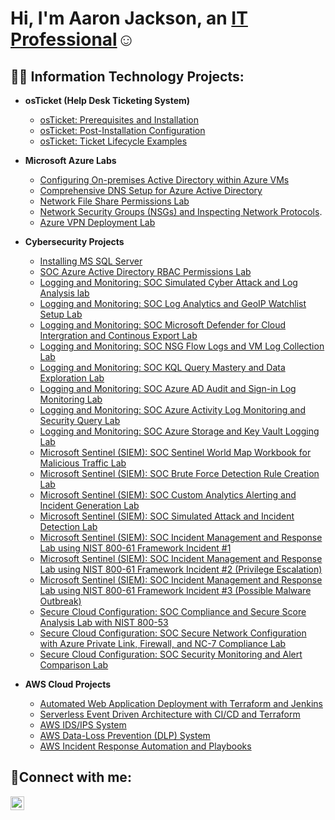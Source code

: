 <h1>Hi, I'm Aaron Jackson, an <a href="https://linkedin.com/in/Josh">IT Professional</a>☺</h1>

<h2>👨‍💻 Information Technology Projects:</h2>

- <b>osTicket (Help Desk Ticketing System)</b>
  - [osTicket: Prerequisites and Installation](https://github.com/Aaron504/OsTicketLab1)
  - [osTicket: Post-Installation Configuration](https://github.com/Aaron504/osTicket-Post-Installation-Lab)
  - [osTicket: Ticket Lifecycle Examples](https://github.com/Aaron504/Ticket-Lifecycle-Lab)

- <b>Microsoft Azure Labs</b>
  - [Configuring On-premises Active Directory within Azure VMs](https://github.com/Aaron504/On-premises-Active-Directory-Deployed-in-the-Cloud-Azure-)
  - [Comprehensive DNS Setup for Azure Active Directory](https://github.com/Aaron504/Comprehensive-DNS-Setup-for-Azure-AD)
  - [Network File Share Permissions Lab](https://github.com/Aaron504/Network-File-Share-Permissions-Lab)
  - [Network Security Groups (NSGs) and Inspecting Network Protocols](https://github.com/Aaron504/Network-Security-Groups-NSGs-and-Inspecting-Traffic-Between-Azure-Virtual-Machines).
  - [Azure VPN Deployment Lab](https://github.com/Aaron504/Azure-VPN-Deployment-Lab)

- <b>Cybersecurity Projects</b>
  - [Installing MS SQL Server](https://github.com/Aaron504/Installing-MS-SQL-Server)
  - [SOC Azure Active Directory RBAC Permissions Lab](https://github.com/Aaron504/SOC-Azure-Active-Directory-RBAC-Permissions-Lab)
  - [Logging and Monitoring: SOC Simulated Cyber Attack and Log Analysis lab](https://github.com/Aaron504/SOC-Simulated-Cyber-Attack-and-Log-Analysis-Lab)
  - [Logging and Monitoring: SOC Log Analytics and GeoIP Watchlist Setup Lab](https://github.com/Aaron504/SOC-Log-Analytics-and-GeoIP-Watchlist-Setup-Lab/blob/main/README.md)
  - [Logging and Monitoring: SOC Microsoft Defender for Cloud Intergration and Continous Export Lab](https://github.com/Aaron504/SOC-Microsoft-Defender-for-Cloud-Integration-and-Continuous-Export-Lab/blob/main/README.md)
  - [Logging and Monitoring: SOC NSG Flow Logs and VM Log Collection Lab](https://github.com/Aaron504/SOC-NSG-Flow-Logs-and-VM-Log-Collection-Lab)
  - [Logging and Monitoring: SOC KQL Query Mastery and Data Exploration Lab](https://github.com/Aaron504/SOC-KQL-Query-Mastery-and-Data-Exploration-Lab)
  - [Logging and Monitoring: SOC Azure AD Audit and Sign-in Log Monitoring Lab](https://github.com/Aaron504/SOC-Azure-AD-Audit-and-Sign-In-Log-Monitoring-Lab)
  - [Logging and Monitoring: SOC Azure Activity Log Monitoring and Security Query Lab](https://github.com/Aaron504/SOC-Azure-Activity-Log-Monitoring-and-Security-Query-Lab)
  - [Logging and Monitoring: SOC Azure Storage and Key Vault Logging Lab](https://github.com/Aaron504/SOC-Azure-Storage-and-Key-Vault-Logging-Lab)
  - [Microsoft Sentinel (SIEM): SOC Sentinel World Map Workbook for Malicious Traffic Lab](https://github.com/Aaron504/SOC-Sentinel-World-Map-Workbook-for-Malicious-Traffic-Lab)
  - [Microsoft Sentinel (SIEM): SOC Brute Force Detection Rule Creation Lab](https://github.com/Aaron504/SOC-Brute-Force-Detection-Rule-Creation-Lab)
  - [Microsoft Sentinel (SIEM): SOC Custom Analytics Alerting and Incident Generation Lab](https://github.com/Aaron504/SOC-Custom-Analytics-Alerting-and-Incident-Generation-Lab)
  - [Microsoft Sentinel (SIEM): SOC Simulated Attack and Incident Detection Lab](https://github.com/Aaron504/SOC-Simulated-Attack-and-Incident-Detection-Lab)
  - [Microsoft Sentinel (SIEM): SOC Incident Management and Response Lab using NIST 800-61 Framework Incident #1](https://github.com/Aaron504/SOC-Incident-Management-and-Response-Lab-using-NIST-800-61-Framework)
  - [Microsoft Sentinel (SIEM): SOC Incident Management and Response Lab using NIST 800-61 Framework Incident #2 (Privilege Escalation)](https://github.com/Aaron504/SOC-Incident-Management-and-Response-Lab-using-NIST-800-61-Framework-Privilege-Escalation-)
  - [Microsoft Sentinel (SIEM): SOC Incident Management and Response Lab using NIST 800-61 Framework Incident #3 (Possible Malware Outbreak)](https://github.com/Aaron504/SOC-Incident-Management-and-Response-Lab-using-NIST-800-61-Framework-Possible-Malware-Outbreak-)
  - [Secure Cloud Configuration: SOC Compliance and Secure Score Analysis Lab with NIST 800-53](https://github.com/Aaron504/SOC-Compliance-and-Secure-Score-Analysis-Lab-with-NIST-800-53)
  - [Secure Cloud Configuration: SOC Secure Network Configuration with Azure Private Link, Firewall, and NC-7 Compliance Lab](https://github.com/Aaron504/SOC-Secure-Network-Configuration-with-Azure-Private-Link-Firewall-and-NC-7-Compliance-Lab)
  - [Secure Cloud Configuration: SOC Security Monitoring and Alert Comparison Lab](https://github.com/Aaron504/SOC-Security-Monitoring-and-Alert-Comparison-Lab)

- <b>AWS Cloud Projects</b>
  - [Automated Web Application Deployment with Terraform and Jenkins](https://github.com/Aaron504/Automated-Web-Application-Deployment-with-Terraform-and-Jenkins)
  - [Serverless Event Driven Architecture with CI/CD and Terraform](https://github.com/Aaron504/Serverless-Event-Driven-Architecture-with-CI-CD)
  - [AWS IDS/IPS System](https://github.com/Aaron504/AWS-IDS-IPS-EDR-System)
  - [AWS Data-Loss Prevention (DLP) System](https://github.com/Aaron504/AWS-DLP-System)
  - [AWS Incident Response Automation and Playbooks](https://github.com/Aaron504/AWS-Incident-Response-Playbooks-and-Automation)

<h2>🤳Connect with me:</h2>

[<img align="left" alt="Josh | LinkedIn" width="22px" src="https://cdn.jsdelivr.net/npm/simple-icons@v3/icons/linkedin.svg" />][linkedin]



[linkedin]: https://linkedin.com/in/Josh
